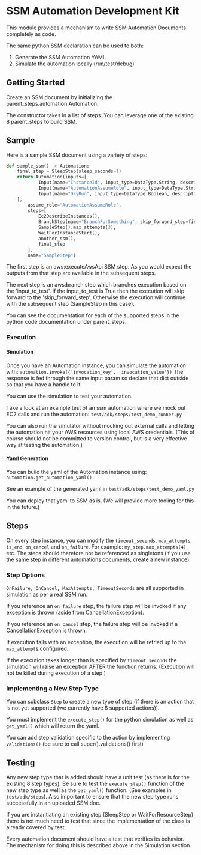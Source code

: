# SSM Automation Development Kit

This module provides a mechanism to write SSM Automation Documents completely as code.

The same python SSM declaration can be used to both:
1. Generate the SSM Automation YAML
2. Simulate the automation locally (run/test/debug)

## Getting Started

Create an SSM document by initializing the parent_steps.automation.Automation.

The constructor takes in a list of steps. You can leverage one of the existing 8 parent_steps to build SSM.

## Sample

Here is a sample SSM document using a variety of steps:

```python
def sample_ssm() -> Automation:
    final_step = SleepStep(sleep_seconds=1)
    return Automation(inputs=[
            Input(name="InstanceId", input_type=DataType.String, description="Your instance id"),
            Input(name="AutomationAssumeRole", input_type=DataType.String, description="The role to assume"),
            Input(name="DryRun", input_type=DataType.Boolean, description="Dryrun indication")
    ],
        assume_role="AutomationAssumeRole",
        steps=[
            Ec2DescribeInstances(),
            BranchStep(name="BranchForSomething", skip_forward_step=final_step, input_to_test='DryRun'),
            SampleStep().max_attempts(3),
            WaitForInstanceStart(),
            another_ssm(),
            final_step
        ],
        name="SampleStep")
``` 
The first step is an aws:executeAwsApi SSM step. 
As you would expect the outputs from that step are available in the subsequent steps.

The next step is an aws:branch step which branches execution based on the 'input_to_test'.
If the input_to_test is True then the execution will skip forward to the 'skip_forward_step'.
Otherwise the execution will continue with the subsequent step (SampleStep in this case).

You can see the documentation for each of the supported steps in the python code documentation under parent_steps.

### Execution

#### Simulation

Once you have an Automation instance, you can simulate the automation with:
`automation.invoke({'invocation_key', 'invocation_value'})` 
The response is fed through the same input param so declare that dict outside so that you have a handle to it.

You can use the simulation to test your automation.

Take a look at an example test of an ssm automation where we mock out EC2 calls and run the automation:
 `test/adk/steps/test_demo_runner.py`
 
You can also run the simulator without mocking out external calls and letting the automation hit your AWS resources
using local AWS credentials.
(This of course should not be committed to version control, but is a very effective way at testing the automation.)

#### Yaml Generation

You can build the yaml of the Automation instance using:
`automation.get_automation_yaml()`

See an example of the generated yaml in `test/adk/steps/test_demo_yaml.py`

You can deploy that yaml to SSM as is.
(We will provide more tooling for this in the future.)

## Steps

On every step instance, you can modify the `timeout_seconds`, `max_attempts`, `is_end`, `on_cancel` and `on_failure`.
For example: `my_step.max_attempts(4)` etc.
The steps should therefore not be referenced as singletons
(if you use the same step in different automations documents, create a new instance)

### Step Options

`OnFailure, OnCancel, MaxAttempts, TimeoutSeconds` are all supported in simulation as per a real SSM run.

If you reference an `on_failure` step, the failure step will be invoked if any exception is thrown
(aside from CancellationException).

If you reference an `on_cancel` step, the failure step will be invoked if a CancellationException is thrown.

If execution fails with an exception, the execution will be retried up to the `max_attempt`s configured.

If the execution takes longer than is specified by `timeout_seconds` the simulation will
raise an exception AFTER the function returns. (Execution will not be killed during execution of a step.) 

### Implementing a New Step Type

You can subclass `Step` to create a new type of step (if there is an action that is not yet supported
(we currently have 8 supported actions)).

You must implement the `execute_step()` for the python simulation as well as `get_yaml()` which will return the yaml. 

You can add step validation specific to the action by implementing `validations()`
(be sure to call super().validations() first) 

## Testing

Any new step type that is added should have a unit test (as there is for the existing 8 step types).
Be sure to test the `execute_step()` function of the new step type as well as the `get_yaml()` function.
(See examples in `test/adk/steps`).
Also important to ensure that the new step type runs successfully in an uploaded SSM doc.

If you are instantiating an existing step (SleepStep or WaitForResourceStep)
there is not much need to test that since the implementation of the class is already covered by test.

Every automation document should have a test that verifies its behavior.
The mechanism for doing this is described above in the Simulation section. 
